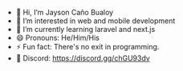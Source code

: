 - 👋 Hi, I’m Jayson Caño Bualoy
- 👀 I’m interested in web and mobile development
- 🌱 I’m currently learning laravel and next.js
- 😄 Pronouns: He/Him/His
- ⚡ Fun fact: There's no exit in programming.
- 💾 Discord: https://discord.gg/chGU93dv
<!---
[Telegram](https://t.me/+1ClwhNCAGkBkYWM1) 
- 📫 How to reach me [Facebook](www.facebook.com/profile.php?id=100012294751962) 
itsmejcb/itsmejcb is a ✨ special ✨ repository because its `README.md` (this file) appears on your GitHub profile.
You can click the Preview link to take a look at your changes.
--->
